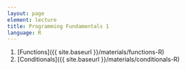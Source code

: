 ```yaml
---
layout: page
element: lecture
title: Programming Fundamentals 1
language: R
---
```


1. [Functions]({{ site.baseurl }}/materials/functions-R)
2. [Conditionals]({{ site.baseurl }}/materials/conditionals-R)

